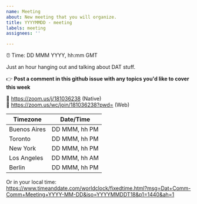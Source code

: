 ```yaml
---
name: Meeting
about: New meeting that you will organize.
title: YYYYMMDD - meeting
labels: meeting
assignees: ''

---
```


<!--
This is for listed meetings on the https://comm-comm.datproject.org.
To be listed this issue needs to have two things:

1. a **correct** time 
2. an **assigned** organizer

Change the meeting time below!

Example: 04 Nov 2020, 13:40 Asia/Tokyo
Valid Timezones: https://en.wikipedia.org/wiki/List_of_tz_database_time_zones
-->

:alarm_clock: Time: DD MMM YYYY, hh:mm GMT

<!-- Everything after this is a suggestion, you may change what suits to you! -->

Just an hour hanging out and talking about DAT stuff.

:point_right: **Post a comment in this github issue with any topics you'd like to cover this week**

<!-- Choose the hangout you'd like to use (or add the one of your choice). Use only one and comment out the others -->

:link: https://zoom.us/j/181036238 (Native)<br/>
:link: https://zoom.us/wc/join/181036238?pwd= (Web)
<!-- :link: https://talky.io/dat-comm-comm (Web) -->
<!-- :link: https://meet.jit.si/dat-comm-comm (Web) -->

<!-- If you use this template, don't forget to update the Meeting times below (also in the link!) -->

| Timezone      |  Date/Time    |
| ------------- |:-------------:|
| Buenos Aires  | DD MMM, hh PM |
| Toronto       | DD MMM, hh PM |
| New York      | DD MMM, hh PM |
| Los Angeles   | DD MMM, hh AM |
| Berlin        | DD MMM, hh PM |

Or in your local time: https://www.timeanddate.com/worldclock/fixedtime.html?msg=Dat+Comm-Comm+Meeting+YYYY-MM-DD&iso=YYYYMMDDT18&p1=1440&ah=1


